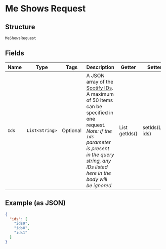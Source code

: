 
# Me Shows Request

## Structure

`MeShowsRequest`

## Fields

| Name | Type | Tags | Description | Getter | Setter |
|  --- | --- | --- | --- | --- | --- |
| `Ids` | `List<String>` | Optional | A JSON array of the [Spotify IDs](https://developer.spotify.com/documentation/web-api/#spotify-uris-and-ids).  <br>A maximum of 50 items can be specified in one request. *Note: if the `ids` parameter is present in the query string, any IDs listed here in the body will be ignored.* | List<String> getIds() | setIds(List<String> ids) |

## Example (as JSON)

```json
{
  "ids": [
    "ids9",
    "ids0",
    "ids1"
  ]
}
```

